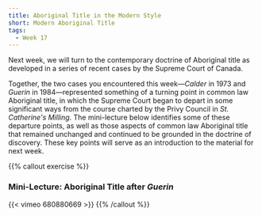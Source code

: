 ```yaml
---
title: Aboriginal Title in the Modern Style
short: Modern Aboriginal Title
tags:
  - Week 17
---
```



Next week, we will turn to the contemporary doctrine of Aboriginal title as developed in a series of recent cases by the Supreme Court of Canada. 

Together, the two cases you encountered this week—*Calder* in 1973 and *Guerin* in 1984—represented something of a turning point in common law Aboriginal title, in which the Supreme Court began to depart in some significant ways from the course charted by the Privy Council in *St. Catherine's Milling*. The mini-lecture below identifies some of these departure points, as well as those aspects of common law Aboriginal title that remained unchanged and continued to be grounded in the doctrine of discovery. These key points will serve as an introduction to the material for next week. 

{{% callout exercise %}} 

### Mini-Lecture: Aboriginal Title after *Guerin*

{{< vimeo 680880669 >}}
{{% /callout %}}

